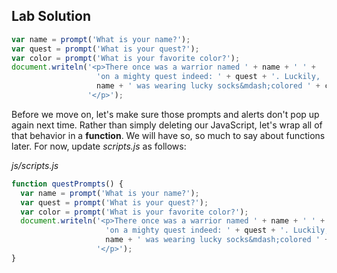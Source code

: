 ## Lab Solution
```js
var name = prompt('What is your name?');
var quest = prompt('What is your quest?');
var color = prompt('What is your favorite color?');
document.writeln('<p>There once was a warrior named ' + name + ' ' +
                   'on a mighty quest indeed: ' + quest + '. Luckily, ' +
                   name + ' was wearing lucky socks&mdash;colored ' + color + '.' +
                 '</p>');
```

Before we move on, let's make sure those prompts and alerts don't pop up again next time. Rather than simply deleting our JavaScript, let's wrap all of that behavior in a **function**. We will have so, so much to say about functions later. For now, update _scripts.js_ as follows:

_js/scripts.js_
```js
function questPrompts() {
  var name = prompt('What is your name?');
  var quest = prompt('What is your quest?');
  var color = prompt('What is your favorite color?');
  document.writeln('<p>There once was a warrior named ' + name + ' ' +
                     'on a mighty quest indeed: ' + quest + '. Luckily, ' +
                     name + ' was wearing lucky socks&mdash;colored ' + color + '.' +
                   '</p>');
}
```
